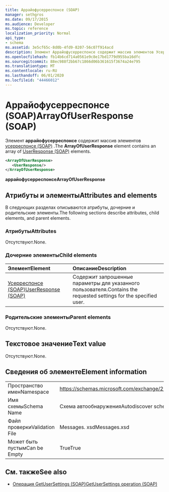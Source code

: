 ```yaml
---
title: Аррайофусерреспонсе (SOAP)
manager: sethgros
ms.date: 09/17/2015
ms.audience: Developer
ms.topic: reference
localization_priority: Normal
api_type:
- schema
ms.assetid: 3e5cf65c-8d0b-4fd9-8207-56c07f914acd
description: Элемент Аррайофусерреспонсе содержит массив элементов Усерреспонсе (SOAP).
ms.openlocfilehash: fb14b6cd714a0561e9c8e17bd1779d955ba16dfc
ms.sourcegitcommit: 88ec988f2bb67c1866d06b361615f3674a24e795
ms.translationtype: MT
ms.contentlocale: ru-RU
ms.lasthandoff: 06/01/2020
ms.locfileid: "44466012"
---
```

# <a name="arrayofuserresponse-soap"></a><span data-ttu-id="f25fb-103">Аррайофусерреспонсе (SOAP)</span><span class="sxs-lookup"><span data-stu-id="f25fb-103">ArrayOfUserResponse (SOAP)</span></span>

<span data-ttu-id="f25fb-104">Элемент **аррайофусерреспонсе** содержит массив элементов [усерреспонсе (SOAP)](userresponse-soap.md) .</span><span class="sxs-lookup"><span data-stu-id="f25fb-104">The **ArrayOfUserResponse** element contains an array of [UserResponse (SOAP)](userresponse-soap.md) elements.</span></span> 
  
```XML
<ArrayOfUserResponse>
   <UserResponse/>
</ArrayOfUserResponse>
```

 <span data-ttu-id="f25fb-105">**аррайофусерреспонсе**</span><span class="sxs-lookup"><span data-stu-id="f25fb-105">**ArrayOfUserResponse**</span></span>
## <a name="attributes-and-elements"></a><span data-ttu-id="f25fb-106">Атрибуты и элементы</span><span class="sxs-lookup"><span data-stu-id="f25fb-106">Attributes and elements</span></span>

<span data-ttu-id="f25fb-107">В следующих разделах описываются атрибуты, дочерние и родительские элементы.</span><span class="sxs-lookup"><span data-stu-id="f25fb-107">The following sections describe attributes, child elements, and parent elements.</span></span>
  
### <a name="attributes"></a><span data-ttu-id="f25fb-108">Атрибуты</span><span class="sxs-lookup"><span data-stu-id="f25fb-108">Attributes</span></span>

<span data-ttu-id="f25fb-109">Отсутствуют.</span><span class="sxs-lookup"><span data-stu-id="f25fb-109">None.</span></span>
  
### <a name="child-elements"></a><span data-ttu-id="f25fb-110">Дочерние элементы</span><span class="sxs-lookup"><span data-stu-id="f25fb-110">Child elements</span></span>

|<span data-ttu-id="f25fb-111">**Элемент**</span><span class="sxs-lookup"><span data-stu-id="f25fb-111">**Element**</span></span>|<span data-ttu-id="f25fb-112">**Описание**</span><span class="sxs-lookup"><span data-stu-id="f25fb-112">**Description**</span></span>|
|:-----|:-----|
|[<span data-ttu-id="f25fb-113">Усерреспонсе (SOAP)</span><span class="sxs-lookup"><span data-stu-id="f25fb-113">UserResponse (SOAP)</span></span>](userresponse-soap.md) <br/> |<span data-ttu-id="f25fb-114">Содержит запрошенные параметры для указанного пользователя.</span><span class="sxs-lookup"><span data-stu-id="f25fb-114">Contains the requested settings for the specified user.</span></span>  <br/> |
   
### <a name="parent-elements"></a><span data-ttu-id="f25fb-115">Родительские элементы</span><span class="sxs-lookup"><span data-stu-id="f25fb-115">Parent elements</span></span>

<span data-ttu-id="f25fb-116">Отсутствуют.</span><span class="sxs-lookup"><span data-stu-id="f25fb-116">None.</span></span>
  
## <a name="text-value"></a><span data-ttu-id="f25fb-117">Текстовое значение</span><span class="sxs-lookup"><span data-stu-id="f25fb-117">Text value</span></span>

<span data-ttu-id="f25fb-118">Отсутствуют.</span><span class="sxs-lookup"><span data-stu-id="f25fb-118">None.</span></span>
  
## <a name="element-information"></a><span data-ttu-id="f25fb-119">Сведения об элементе</span><span class="sxs-lookup"><span data-stu-id="f25fb-119">Element information</span></span>

|||
|:-----|:-----|
|<span data-ttu-id="f25fb-120">Пространство имен</span><span class="sxs-lookup"><span data-stu-id="f25fb-120">Namespace</span></span>  <br/> |https://schemas.microsoft.com/exchange/2010/Autodiscover  <br/> |
|<span data-ttu-id="f25fb-121">Имя схемы</span><span class="sxs-lookup"><span data-stu-id="f25fb-121">Schema Name</span></span>  <br/> |<span data-ttu-id="f25fb-122">Схема автообнаружения</span><span class="sxs-lookup"><span data-stu-id="f25fb-122">Autodiscover schema</span></span>  <br/> |
|<span data-ttu-id="f25fb-123">Файл проверки</span><span class="sxs-lookup"><span data-stu-id="f25fb-123">Validation File</span></span>  <br/> |<span data-ttu-id="f25fb-124">Messages. xsd</span><span class="sxs-lookup"><span data-stu-id="f25fb-124">Messages.xsd</span></span>  <br/> |
|<span data-ttu-id="f25fb-125">Может быть пустым</span><span class="sxs-lookup"><span data-stu-id="f25fb-125">Can be Empty</span></span>  <br/> |<span data-ttu-id="f25fb-126">True</span><span class="sxs-lookup"><span data-stu-id="f25fb-126">True</span></span>  <br/> |
   
## <a name="see-also"></a><span data-ttu-id="f25fb-127">См. также</span><span class="sxs-lookup"><span data-stu-id="f25fb-127">See also</span></span>

- [<span data-ttu-id="f25fb-128">Операция GetUserSettings (SOAP)</span><span class="sxs-lookup"><span data-stu-id="f25fb-128">GetUserSettings operation (SOAP)</span></span>](getusersettings-operation-soap.md)

